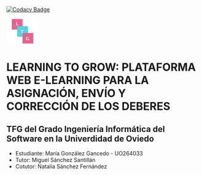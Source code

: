 [![Codacy Badge](https://api.codacy.com/project/badge/Grade/a9b99375e1774fe48458d446e797e113)](https://www.codacy.com/gh/uo264033/ltg_tfg?utm_source=github.com&amp;utm_medium=referral&amp;utm_content=uo264033/ltg_tfg&amp;utm_campaign=Badge_Grade)

![Screenshot](src/main/resources/static/img/logo.png) 
# LEARNING TO GROW: PLATAFORMA WEB E-LEARNING PARA LA ASIGNACIÓN, ENVÍO Y CORRECCIÓN DE LOS DEBERES

## TFG del Grado Ingeniería Informática del Software en la Univerdidad de Oviedo

- Estudiante: María González Gancedo - UO264033
- Tutor: Miguel Sánchez Santillán 
- Cotutor: Natalia Sánchez Fernández
